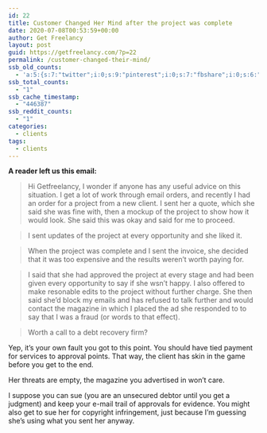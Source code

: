 ```yaml
---
id: 22
title: Customer Changed Her Mind after the project was complete
date: 2020-07-08T00:53:59+00:00
author: Get Freelancy
layout: post
guid: https://getfreelancy.com/?p=22
permalink: /customer-changed-their-mind/
ssb_old_counts:
  - 'a:5:{s:7:"twitter";i:0;s:9:"pinterest";i:0;s:7:"fbshare";i:0;s:6:"reddit";i:0;s:6:"tumblr";i:0;}'
ssb_total_counts:
  - "1"
ssb_cache_timestamp:
  - "446387"
ssb_reddit_counts:
  - "1"
categories:
  - clients
tags:
  - clients
---
```

**A reader left us this email:**

> Hi Getfreelancy, I wonder if anyone has any useful advice on this situation. I get a lot of work through email orders, and recently I had an order for a project from a new client. I sent her a quote, which she said she was fine with, then a mockup of the project to show how it would look. She said this was okay and said for me to proceed.

> I sent updates of the project at every opportunity and she liked it.

> When the project was complete and I sent the invoice, she decided that it was too expensive and the results weren&#8217;t worth paying for.

> I said that she had approved the project at every stage and had been given every opportunity to say if she wsn&#8217;t happy. I also offered to make resonable edits to the project without further charge. She then said she&#8217;d block my emails and has refused to talk further and would contact the magazine in which I placed the ad she responded to to say that I was a fraud (or words to that effect).

> Worth a call to a debt recovery firm?

Yep, it&#8217;s your own fault you got to this point. You should have tied payment for services to approval points. That way, the client has skin in the game before you get to the end.

Her threats are empty, the magazine you advertised in won&#8217;t care.

I suppose you can sue (you are an unsecured debtor until you get a judgment) and keep your e-mail trail of approvals for evidence. You might also get to sue her for copyright infringement, just because I&#8217;m guessing she&#8217;s using what you sent her anyway.